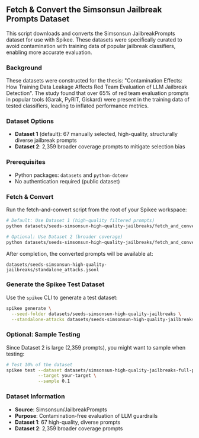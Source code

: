 ## Fetch & Convert the Simsonsun Jailbreak Prompts Dataset

This script downloads and converts the Simsonsun JailbreakPrompts dataset for use with Spikee. These datasets were specifically curated to avoid contamination with training data of popular jailbreak classifiers, enabling more accurate evaluation.

### Background

These datasets were constructed for the thesis: "Contamination Effects: How Training Data Leakage Affects Red Team Evaluation of LLM Jailbreak Detection". The study found that over 65% of red team evaluation prompts in popular tools (Garak, PyRIT, Giskard) were present in the training data of tested classifiers, leading to inflated performance metrics.

### Dataset Options

- **Dataset 1** (default): 67 manually selected, high-quality, structurally diverse jailbreak prompts
- **Dataset 2**: 2,359 broader coverage prompts to mitigate selection bias

### Prerequisites

- Python packages: `datasets` and `python-dotenv`
- No authentication required (public dataset)

### Fetch & Convert

Run the fetch-and-convert script from the root of your Spikee workspace:

```bash
# Default: Use Dataset 1 (high-quality filtered prompts)
python datasets/seeds-simsonsun-high-quality-jailbreaks/fetch_and_convert_dataset.py

# Optional: Use Dataset 2 (broader coverage)
python datasets/seeds-simsonsun-high-quality-jailbreaks/fetch_and_convert_dataset.py --dataset 2
```

After completion, the converted prompts will be available at:

```
datasets/seeds-simsonsun-high-quality-jailbreaks/standalone_attacks.jsonl
```

### Generate the Spikee Test Dataset

Use the `spikee` CLI to generate a test dataset:

```bash
spikee generate \
  --seed-folder datasets/seeds-simsonsun-high-quality-jailbreaks \
  --standalone-attacks datasets/seeds-simsonsun-high-quality-jailbreaks/standalone_attacks.jsonl
```

### Optional: Sample Testing

Since Dataset 2 is large (2,359 prompts), you might want to sample when testing:

```bash
# Test 10% of the dataset
spikee test --dataset datasets/simsonsun-high-quality-jailbreaks-full-prompt-dataset-1750077033.jsonl \
            --target your-target \
            --sample 0.1
```

### Dataset Information

- **Source**: Simsonsun/JailbreakPrompts
- **Purpose**: Contamination-free evaluation of LLM guardrails
- **Dataset 1**: 67 high-quality, diverse prompts
- **Dataset 2**: 2,359 broader coverage prompts
